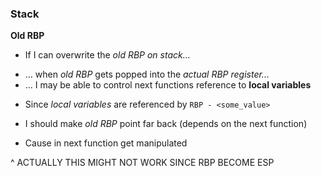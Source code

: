 ### Stack

**Old RBP**
+ If I can overwrite the _old RBP on stack..._
 - ... when _old RBP_ gets popped into the _actual RBP register..._
 - ... I may be able to control next functions reference to **local variables**
  * Since _local variables_ are referenced by `RBP - <some_value>`

+ I should make _old RBP_ point far back (depends on the next function)
 - Cause in next function get manipulated
 
 ^ ACTUALLY THIS MIGHT NOT WORK SINCE RBP BECOME ESP
